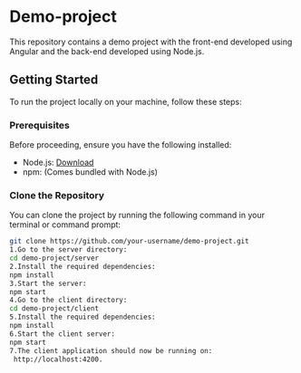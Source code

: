 # Demo-project

This repository contains a demo project with the front-end developed using Angular and the back-end developed using Node.js.

## Getting Started

To run the project locally on your machine, follow these steps:

### Prerequisites

Before proceeding, ensure you have the following installed:

- Node.js: [Download](https://nodejs.org)
- npm: (Comes bundled with Node.js)

### Clone the Repository

You can clone the project by running the following command in your terminal or command prompt:

```bash
git clone https://github.com/your-username/demo-project.git
1.Go to the server directory:
cd demo-project/server
2.Install the required dependencies:
npm install
3.Start the server:
npm start
4.Go to the client directory:
cd demo-project/client
5.Install the required dependencies:
npm install
6.Start the client server:
npm start
7.The client application should now be running on:
 http://localhost:4200.
